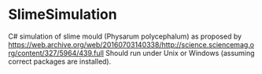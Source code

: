 # SlimeSimulation
C# simulation of slime mould (Physarum polycephalum) as proposed by https://web.archive.org/web/20160703140338/http://science.sciencemag.org/content/327/5964/439.full
Should run under Unix or Windows (assuming correct packages are installed).
